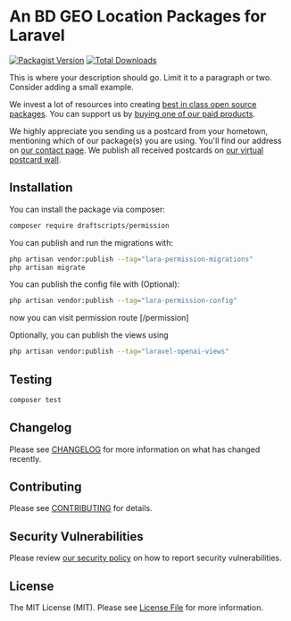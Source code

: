# An BD GEO Location Packages for Laravel

[![Packagist Version](https://img.shields.io/packagist/v/draftscripts/permission)](https://github.com/draftscripts/permission)
[![Total Downloads](https://img.shields.io/packagist/dt/draftscripts/permission)](https://github.com/draftscripts/permission)

This is where your description should go. Limit it to a paragraph or two. Consider adding a small example.

We invest a lot of resources into creating [best in class open source packages](https://draftscripts.com/open-source). You can support us by [buying one of our paid products](https://draftscripts.com/open-source/support-us).

We highly appreciate you sending us a postcard from your hometown, mentioning which of our package(s) you are using. You'll find our address on [our contact page](https://draftscripts.com/about-us). We publish all received postcards on [our virtual postcard wall](https://draftscripts.com/open-source/postcards).

## Installation

You can install the package via composer:

```bash
composer require draftscripts/permission
```

You can publish and run the migrations with:

```bash
php artisan vendor:publish --tag="lara-permission-migrations"
php artisan migrate
```

You can publish the config file with (Optional):

```bash
php artisan vendor:publish --tag="lara-permission-config"
```

now you can visit permission route [/permission]


Optionally, you can publish the views using

```bash
php artisan vendor:publish --tag="laravel-openai-views"
```

## Testing

```bash
composer test
```

## Changelog

Please see [CHANGELOG](CHANGELOG.md) for more information on what has changed recently.

## Contributing

Please see [CONTRIBUTING](CONTRIBUTING.md) for details.

## Security Vulnerabilities

Please review [our security policy](../../security/policy) on how to report security vulnerabilities.

## License

The MIT License (MIT). Please see [License File](LICENSE.md) for more information.

